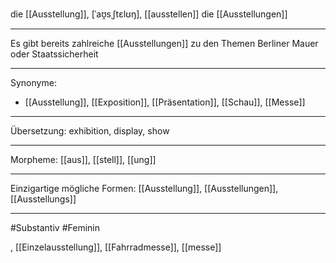 die [[Ausstellung]], [ˈaʊ̯sˌʃtɛlʊŋ], [[ausstellen]]
die [[Ausstellungen]]

---

Es gibt bereits zahlreiche [[Ausstellungen]] zu den Themen Berliner Mauer oder Staatssicherheit

---

Synonyme:

- [[Ausstellung]], [[Exposition]], [[Präsentation]], [[Schau]], [[Messe]]

---

Übersetzung: exhibition, display, show

---

Morpheme:
[[aus]], [[stell]], [[ung]]

---

Einzigartige mögliche Formen: [[Ausstellung]], [[Ausstellungen]], [[Ausstellungs]]

---

#Substantiv #Feminin

, [[Einzelausstellung]], [[Fahrradmesse]], [[messe]]
